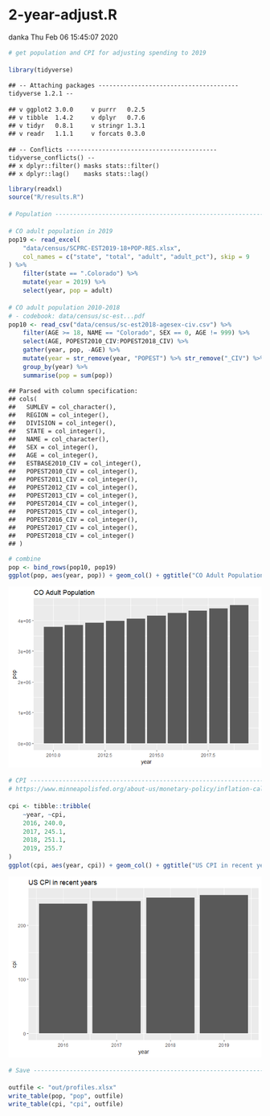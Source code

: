 2-year-adjust.R
================
danka
Thu Feb 06 15:45:07 2020

``` r
# get population and CPI for adjusting spending to 2019

library(tidyverse)
```

    ## -- Attaching packages --------------------------------------- tidyverse 1.2.1 --

    ## v ggplot2 3.0.0     v purrr   0.2.5
    ## v tibble  1.4.2     v dplyr   0.7.6
    ## v tidyr   0.8.1     v stringr 1.3.1
    ## v readr   1.1.1     v forcats 0.3.0

    ## -- Conflicts ------------------------------------------ tidyverse_conflicts() --
    ## x dplyr::filter() masks stats::filter()
    ## x dplyr::lag()    masks stats::lag()

``` r
library(readxl)
source("R/results.R")

# Population --------------------------------------------------------------

# CO adult population in 2019 
pop19 <- read_excel(
    "data/census/SCPRC-EST2019-18+POP-RES.xlsx",  
    col_names = c("state", "total", "adult", "adult_pct"), skip = 9
) %>%
    filter(state == ".Colorado") %>%
    mutate(year = 2019) %>%
    select(year, pop = adult)

# CO adult population 2010-2018
# - codebook: data/census/sc-est...pdf
pop10 <- read_csv("data/census/sc-est2018-agesex-civ.csv") %>%
    filter(AGE >= 18, NAME == "Colorado", SEX == 0, AGE != 999) %>%
    select(AGE, POPEST2010_CIV:POPEST2018_CIV) %>%
    gather(year, pop, -AGE) %>%
    mutate(year = str_remove(year, "POPEST") %>% str_remove("_CIV") %>% as.numeric()) %>%
    group_by(year) %>%
    summarise(pop = sum(pop))
```

    ## Parsed with column specification:
    ## cols(
    ##   SUMLEV = col_character(),
    ##   REGION = col_integer(),
    ##   DIVISION = col_integer(),
    ##   STATE = col_integer(),
    ##   NAME = col_character(),
    ##   SEX = col_integer(),
    ##   AGE = col_integer(),
    ##   ESTBASE2010_CIV = col_integer(),
    ##   POPEST2010_CIV = col_integer(),
    ##   POPEST2011_CIV = col_integer(),
    ##   POPEST2012_CIV = col_integer(),
    ##   POPEST2013_CIV = col_integer(),
    ##   POPEST2014_CIV = col_integer(),
    ##   POPEST2015_CIV = col_integer(),
    ##   POPEST2016_CIV = col_integer(),
    ##   POPEST2017_CIV = col_integer(),
    ##   POPEST2018_CIV = col_integer()
    ## )

``` r
# combine
pop <- bind_rows(pop10, pop19)
ggplot(pop, aes(year, pop)) + geom_col() + ggtitle("CO Adult Population")
```

![](2-year-adjust_files/figure-gfm/unnamed-chunk-1-1.png)<!-- -->

``` r
# CPI ---------------------------------------------------------------------
# https://www.minneapolisfed.org/about-us/monetary-policy/inflation-calculator/consumer-price-index-1913-

cpi <- tibble::tribble(
    ~year, ~cpi,
    2016, 240.0,
    2017, 245.1,
    2018, 251.1,
    2019, 255.7
)
ggplot(cpi, aes(year, cpi)) + geom_col() + ggtitle("US CPI in recent years")
```

![](2-year-adjust_files/figure-gfm/unnamed-chunk-1-2.png)<!-- -->

``` r
# Save --------------------------------------------------------------------

outfile <- "out/profiles.xlsx"
write_table(pop, "pop", outfile)
write_table(cpi, "cpi", outfile)
```
